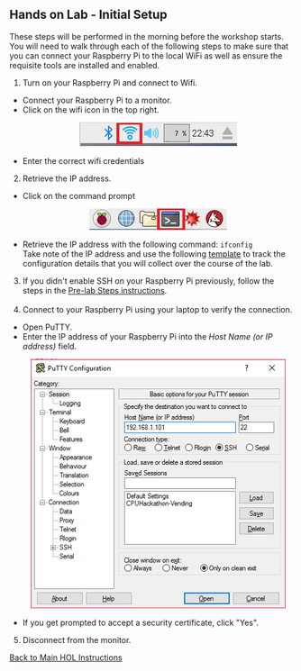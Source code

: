 ## Hands on Lab - Initial Setup

These steps will be performed in the morning before the workshop starts. You will need to walk through each of the following steps to make sure that you can connect your Raspberry Pi to the local WiFi as well as ensure the requisite tools are installed and enabled. 

1. Turn on your Raspberry Pi and connect to Wifi.
  - Connect your Raspberry Pi to a monitor.
  - Click on the wifi icon in the top right.
      <p align="center">
        <img src="/HOL/IOTHubPiHackathon/images/wifi.JPG" />
      </p>
  - Enter the correct wifi credentials
2. Retrieve the IP address.
  - Click on the command prompt
      <p align="center">
        <img src="/HOL/IOTHubPiHackathon/images/CommandPrompt.jpg" /> 
      </p>
  - Retrieve the IP address with the following command: `ifconfig` <br>
     Take note of the IP address and use the following [template](/HOL/IOTHubPiHackathon/IoTHOL-LabParameters.xlsx) to track the configuration details that you will collect over the course of the lab. 
3. If you didn't enable SSH on your Raspberry Pi previously, follow the steps in the [Pre-lab Steps instructions](/HOL/IOTHubPiHackathon/Prep). <br><br>
4. Connect to your Raspberry Pi using your laptop to verify the connection. 
  - Open PuTTY. 
  - Enter the IP address of your Raspberry Pi into the *Host Name (or IP address)* field. 
      <p align="center">
        <img src="/HOL/IOTHubPiHackathon/images/PuTTY.jpg" />
      </p>
  - If you get prompted to accept a security certificate, click "Yes". 
5. Disconnect from the monitor.


[Back to Main HOL Instructions](/HOL/IOTHubPiHackathon/README.md)

